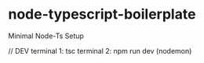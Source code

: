 # node-typescript-boilerplate

Minimal Node-Ts Setup 

// DEV
terminal 1: tsc
terminal 2: npm run dev (nodemon)
